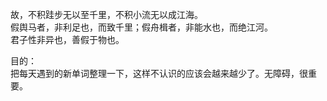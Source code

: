 故，不积跬步无以至千里，不积小流无以成江海。  
假舆马者，非利足也，而致千里；假舟楫者，非能水也，而绝江河。  
君子性非异也，善假于物也。  

目的：  
把每天遇到的新单词整理一下，这样不认识的应该会越来越少了。无障碍，很重要。
